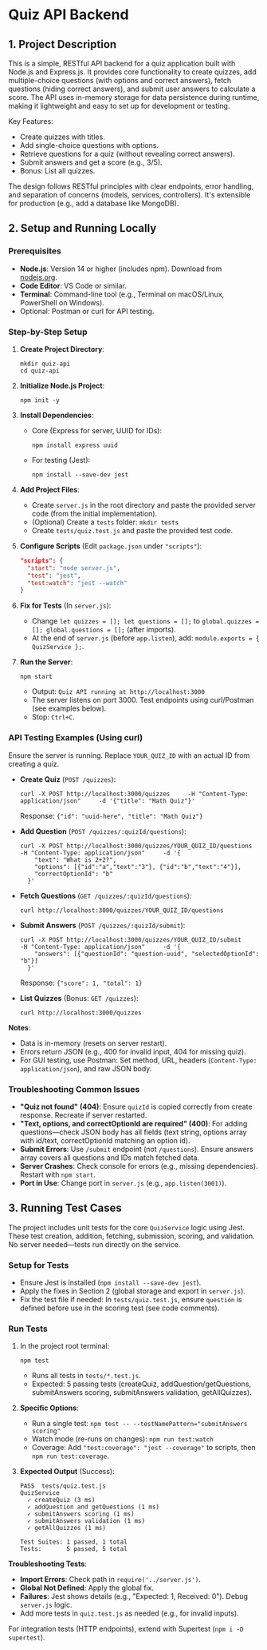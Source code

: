 # Quiz API Backend

## 1. Project Description

This is a simple, RESTful API backend for a quiz application built with Node.js and Express.js. It provides core functionality to create quizzes, add multiple-choice questions (with options and correct answers), fetch questions (hiding correct answers), and submit user answers to calculate a score. The API uses in-memory storage for data persistence during runtime, making it lightweight and easy to set up for development or testing.

Key Features:
- Create quizzes with titles.
- Add single-choice questions with options.
- Retrieve questions for a quiz (without revealing correct answers).
- Submit answers and get a score (e.g., 3/5).
- Bonus: List all quizzes.

The design follows RESTful principles with clear endpoints, error handling, and separation of concerns (models, services, controllers). It's extensible for production (e.g., add a database like MongoDB).

## 2. Setup and Running Locally

### Prerequisites
- **Node.js**: Version 14 or higher (includes npm). Download from [nodejs.org](https://nodejs.org).
- **Code Editor**: VS Code or similar.
- **Terminal**: Command-line tool (e.g., Terminal on macOS/Linux, PowerShell on Windows).
- Optional: Postman or curl for API testing.

### Step-by-Step Setup
1. **Create Project Directory**:
   ```
   mkdir quiz-api
   cd quiz-api
   ```

2. **Initialize Node.js Project**:
   ```
   npm init -y
   ```

3. **Install Dependencies**:
   - Core (Express for server, UUID for IDs):
     ```
     npm install express uuid
     ```
   - For testing (Jest):
     ```
     npm install --save-dev jest
     ```

4. **Add Project Files**:
   - Create `server.js` in the root directory and paste the provided server code (from the initial implementation).
   - (Optional) Create a `tests` folder: `mkdir tests`
   - Create `tests/quiz.test.js` and paste the provided test code.

5. **Configure Scripts** (Edit `package.json` under `"scripts"`):
   ```json
   "scripts": {
     "start": "node server.js",
     "test": "jest",
     "test:watch": "jest --watch"
   }
   ```

6. **Fix for Tests** (In `server.js`):
   - Change `let quizzes = []; let questions = [];` to `global.quizzes = []; global.questions = [];` (after imports).
   - At the end of `server.js` (before `app.listen`), add: `module.exports = { QuizService };`.

7. **Run the Server**:
   ```
   npm start
   ```
   - Output: `Quiz API running at http://localhost:3000`
   - The server listens on port 3000. Test endpoints using curl/Postman (see examples below).
   - Stop: `Ctrl+C`.

### API Testing Examples (Using curl)
Ensure the server is running. Replace `YOUR_QUIZ_ID` with an actual ID from creating a quiz.

- **Create Quiz** (`POST /quizzes`):
  ```
  curl -X POST http://localhost:3000/quizzes     -H "Content-Type: application/json"     -d '{"title": "Math Quiz"}'
  ```
  Response: `{"id": "uuid-here", "title": "Math Quiz"}`

- **Add Question** (`POST /quizzes/:quizId/questions`):
  ```
  curl -X POST http://localhost:3000/quizzes/YOUR_QUIZ_ID/questions     -H "Content-Type: application/json"     -d '{
      "text": "What is 2+2?",
      "options": [{"id":"a","text":"3"}, {"id":"b","text":"4"}],
      "correctOptionId": "b"
    }'
  ```

- **Fetch Questions** (`GET /quizzes/:quizId/questions`):
  ```
  curl http://localhost:3000/quizzes/YOUR_QUIZ_ID/questions
  ```

- **Submit Answers** (`POST /quizzes/:quizId/submit`):
  ```
  curl -X POST http://localhost:3000/quizzes/YOUR_QUIZ_ID/submit     -H "Content-Type: application/json"     -d '{
      "answers": [{"questionId": "question-uuid", "selectedOptionId": "b"}]
    }'
  ```
  Response: `{"score": 1, "total": 1}`

- **List Quizzes** (Bonus: `GET /quizzes`):
  ```
  curl http://localhost:3000/quizzes
  ```

**Notes**:
- Data is in-memory (resets on server restart).
- Errors return JSON (e.g., 400 for invalid input, 404 for missing quiz).
- For GUI testing, use Postman: Set method, URL, headers (`Content-Type: application/json`), and raw JSON body.

### Troubleshooting Common Issues
- **"Quiz not found" (404)**: Ensure `quizId` is copied correctly from create response. Recreate if server restarted.
- **"Text, options, and correctOptionId are required" (400)**: For adding questions—check JSON body has all fields (text string, options array with id/text, correctOptionId matching an option id).
- **Submit Errors**: Use `/submit` endpoint (not `/questions`). Ensure answers array covers all questions and IDs match fetched data.
- **Server Crashes**: Check console for errors (e.g., missing dependencies). Restart with `npm start`.
- **Port in Use**: Change port in `server.js` (e.g., `app.listen(3001)`).

## 3. Running Test Cases

The project includes unit tests for the core `QuizService` logic using Jest. These test creation, addition, fetching, submission, scoring, and validation. No server needed—tests run directly on the service.

### Setup for Tests
- Ensure Jest is installed (`npm install --save-dev jest`).
- Apply the fixes in Section 2 (global storage and export in `server.js`).
- Fix the test file if needed: In `tests/quiz.test.js`, ensure `question` is defined before use in the scoring test (see code comments).

### Run Tests
1. In the project root terminal:
   ```
   npm test
   ```
   - Runs all tests in `tests/*.test.js`.
   - Expected: 5 passing tests (createQuiz, addQuestion/getQuestions, submitAnswers scoring, submitAnswers validation, getAllQuizzes).

2. **Specific Options**:
   - Run a single test: `npm test -- --testNamePattern="submitAnswers scoring"`
   - Watch mode (re-runs on changes): `npm run test:watch`
   - Coverage: Add `"test:coverage": "jest --coverage"` to scripts, then `npm run test:coverage`.

3. **Expected Output** (Success):
   ```
   PASS  tests/quiz.test.js
   QuizService
     ✓ createQuiz (3 ms)
     ✓ addQuestion and getQuestions (1 ms)
     ✓ submitAnswers scoring (1 ms)
     ✓ submitAnswers validation (1 ms)
     ✓ getAllQuizzes (1 ms)

   Test Suites: 1 passed, 1 total
   Tests:       5 passed, 5 total
   ```

**Troubleshooting Tests**:
- **Import Errors**: Check path in `require('../server.js')`.
- **Global Not Defined**: Apply the global fix.
- **Failures**: Jest shows details (e.g., "Expected: 1, Received: 0"). Debug `server.js` logic.
- Add more tests in `quiz.test.js` as needed (e.g., for invalid inputs).

For integration tests (HTTP endpoints), extend with Supertest (`npm i -D supertest`).
